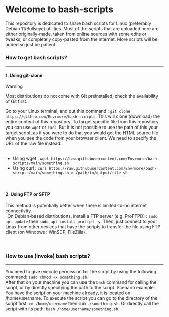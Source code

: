 # Welcome to bash-scripts #
This repository is dedicated to share bash scripts for Linux (preferably Debian 11/Bullseye) utilities. Most of the scripts that are uploaded here are either originally-made,
taken from online sources with some edits or tweaks, or completely copy-pasted from the internet. More scripts will be added so just be patient.

### How to get bash scripts? ###
***
#### 1. Using git-clone ####
> [!WARNING]
> Most distributions do not come with Git preinstalled, check the availability of Git first.<br>

Go to your Linux terminal, and put this command : `git clone https://github.com/Envrmore/bash-scripts`. This will clone (download) the entire content of this repository.
To target specific file from this repository you can use `wget` or `curl`. But it is not possible to use the path of this your target script, as if you were to do that
you would get the HTML source file when you see the code from your browser client. We need to specify the URL of the raw file instead.<br>
<br>
- Using wget : `wget https://raw.githubusercontent.com/Envrmore/bash-scripts/main/something.sh`
- Using curl : `curl https://raw.githubusercontent.com/Envrmore/bash-scripts/main/something.sh > /path/to/output/file.sh`
<br>

#### 2. Using FTP or SFTP ####
This method is potentially better when there is limited-to-no internet connectivity.<br>
-On Debian-based distributions, install a FTP server (e.g. ProFTPD) : `sudo apt update` then `sudo apt install proftpd -y`. Then, just connect to your Linux from other devices 
that have the scripts to transfer the file using FTP client (on Windows : WinSCP, FileZilla).
<br>
<br>
<br>
### How to use (invoke) bash scripts? ###
***
You need to give execute permission for the script by using the following command: `sudo chmod +x something.sh`.<br>
After that on your machine you can use the `bash` command for calling the script, or by directly specifying the path to the script.
Scenario example: You have the script on your machine already, it is located on /home/username. To execute the script you can go to the directory of
the script first: `cd /home/username` then run `./something.sh`. Or directly call the script with its path: `bash /home/username/something.sh`.
